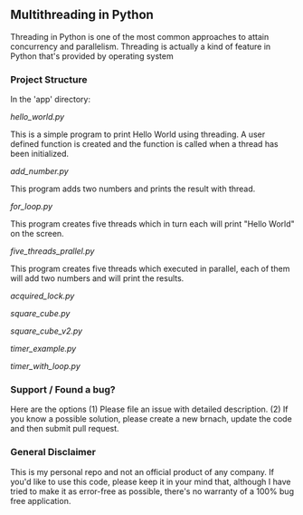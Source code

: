 ## Multithreading in Python

Threading in Python is one of the most common approaches to attain concurrency and parallelism. Threading is actually a kind of feature in Python that's provided by operating system 

### Project Structure

In the 'app' directory:

*hello_world.py*

This is a simple program to print Hello World using threading. A user defined function is created and the function is called when a thread has been initialized.


*add_number.py*

This program adds two numbers and prints the result with thread.


*for_loop.py*

This program creates five threads which in turn each will print "Hello World" on the screen.


*five_threads_prallel.py*

This program creates five threads which executed in parallel, each of them will add two numbers and will print the results.


*acquired_lock.py*


*square_cube.py*

*square_cube_v2.py*

*timer_example.py*

*timer_with_loop.py*


### Support / Found a bug?
Here are the options
  (1) Please file an issue with detailed description.
  (2) If you know a possible solution, please create a new brnach, update the code and then submit pull request.
  
### General Disclaimer 
This is my personal repo and not an official product of any company. If you'd like to use this code, please keep it in your mind that, although I have tried to make it as error-free as possible, there's no warranty of a 100% bug free application. 
